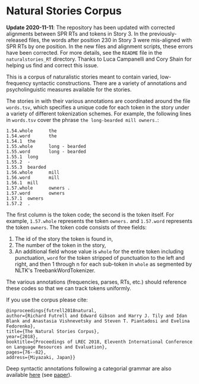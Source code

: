# Natural Stories Corpus

**Update 2020-11-11**: The repository has been updated with corrected alignments between SPR RTs and tokens in Story 3. In the previously-released files, the words after position 230 in Story 3 were mis-aligned with SPR RTs by one position. In the new files and alignment scripts, these errors have been corrected. For more details, see the `README` file in the `naturalstories_RT` directory. Thanks to Luca Campanelli and Cory Shain for helping us find and correct this issue.

This is a corpus of naturalistic stories meant to contain varied, low-frequency syntactic constructions.
There are a variety of annotations and psycholinguistic measures available for the stories.

The stories in with their various annotations are coordinated around the file `words.tsv`, which specifies a unique code for each token in the story under a variety of different tokenization schemes.
For example, the following lines in `words.tsv` cover the phrase `the long-bearded mill owners.`:

```
1.54.whole      the
1.54.word       the
1.54.1  the
1.55.whole      long - bearded
1.55.word       long - bearded
1.55.1  long
1.55.2  -
1.55.3  bearded
1.56.whole      mill
1.56.word       mill
1.56.1  mill
1.57.whole      owners .
1.57.word       owners
1.57.1  owners
1.57.2  .
```

The first column is the token code; the second is the token itself. For example, `1.57.whole` represents the token `owners.` and `1.57.word` represents the token `owners`.
The token code consists of three fields:

1. The id of the story the token is found in,
2. The number of the token in the story,
3. An additional field whose value is `whole` for the entire token including punctuation, `word` for the token stripped of punctuation to the left and right, and then 1 through n for each sub-token in `whole` as segmented by NLTK's TreebankWordTokenizer.

The various annotations (frequencies, parses, RTs, etc.) should reference these codes so that we can track tokens uniformly.

If you use the corpus please cite:
```
@inproceedings{futrell2018natural,
author={Richard Futrell and Edward Gibson and Harry J. Tily and Idan Blank and Anastasia Vishnevetsky and Steven T. Piantadosi and Evelina Fedorenko},
title={The Natural Stories Corpus},
year={2018},
booktitle={Proceedings of LREC 2018, Eleventh International Conference on Language Resources and Evaluation},
pages={76--82},
address={Miyazaki, Japan}}
```

Deep syntactic annotations following a categorial grammar are also available [here](https://github.com/modelblocks/modelblocks-release) (see [paper](http://lrec-conf.org/workshops/lrec2018/W9/pdf/9_W9.pdf)).
